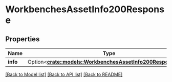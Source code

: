 # WorkbenchesAssetInfo200Response

## Properties

Name | Type | Description | Notes
------------ | ------------- | ------------- | -------------
**info** | Option<[**crate::models::WorkbenchesAssetInfo200ResponseInfo**](workbenches_asset_info_200_response_info.md)> |  | [optional]

[[Back to Model list]](../README.md#documentation-for-models) [[Back to API list]](../README.md#documentation-for-api-endpoints) [[Back to README]](../README.md)


